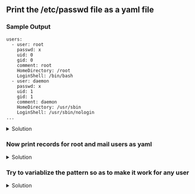 ## Print the /etc/passwd file as a yaml file

### Sample Output

```
users: 
  - user: root
    passwd: x
    uid: 0
    gid: 0
    comment: root
    HomeDirectory: /root
    LoginShell: /bin/bash
  - user: daemon
    passwd: x
    uid: 1
    gid: 1
    comment: daemon
    HomeDirectory: /usr/sbin
    LoginShell: /usr/sbin/nologin
...

```

<details>
<summary>Solution</summary>

```bash
awk -f passwd2yml.awk /etc/passwd
```

passwd2yml.awk
```
BEGIN {
    FS=":";
    print "users: "
}

{
    printf "  %s%s\n    %s%s\n    %s%s\n    %s%s\n    %s%s\n    %s%s\n    %s%s\n", "- user: ",$1, "passwd: ",$2, "uid: ", $3, "gid: ", $4,"comment: ", $5,"HomeDirectory: ", $6,"LoginShell: ", $7;
}
```
</details>


### Now print records for root and mail users as yaml

<details>
<summary>Solution</summary>

```
BEGIN {
    FS=":";
    print "users: "
}

/root|mail/ {
    printf "  %s%s\n    %s%s\n    %s%s\n    %s%s\n    %s%s\n    %s%s\n    %s%s\n", "- user: ",$1, "passwd: ",$2, "uid: ", $3, "gid: ", $4,"comment: ", $5,"HomeDirectory: ", $6,"LoginShell: ", $7;
}
```

</details>

### Try to variablize the pattern so as to make it work for any user

<details>
<summary>Solution</summary>

```bash
# We can pass variables to the awk command with the -v option
awk -v pattern="ubuntu|root" -f passwd2yml.awk /etc/passwd
```

```
BEGIN {
    FS=":";
    print "users: "
}

# Check if the row matches the pattern.
$0 ~ pattern {
    printf "  %s%s\n    %s%s\n    %s%s\n    %s%s\n    %s%s\n    %s%s\n    %s%s\n", "- user: ",$1, "passwd: ",$2, "uid: ", $3, "gid: ", $4,"comment: ", $5,"HomeDirectory: ", $6,"LoginShell: ", $7;
}
```